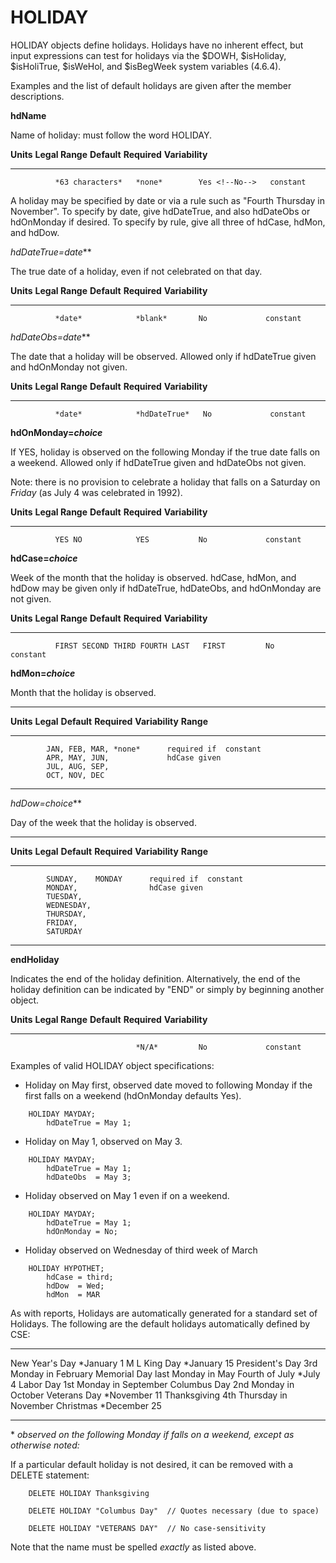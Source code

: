 # HOLIDAY

HOLIDAY objects define holidays. Holidays have no inherent effect, but input expressions can test for holidays via the \$DOWH, \$isHoliday, \$isHoliTrue, \$isWeHol, and \$isBegWeek system variables (4.6.4).

Examples and the list of default holidays are given after the member descriptions.

<!--
hdName is required in the program. WHY? 7-92.
-->
**hdName**

Name of holiday: <!-- if given,--> must follow the word HOLIDAY. <!-- Necessary only if the HOLIDAY object is referenced later with another statement, for example in a LIKE clause or with ALTER; however, we suggest always naming all objects for clearer error messages and future flexibility. -->

  **Units**   **Legal Range**   **Default**   **Required**    **Variability**
  ----------- ----------------- ------------- --------------- -----------------
              *63 characters*   *none*        Yes <!--No-->   constant

A holiday may be specified by date or via a rule such as "Fourth Thursday in November". To specify by date, give hdDateTrue, and also hdDateObs or hdOnMonday if desired. To specify by rule, give all three of hdCase, hdMon, and hdDow.

**hdDateTrue*=date***

The true date of a holiday, even if not celebrated on that day.

  **Units**   **Legal Range**   **Default**   **Required**   **Variability**
  ----------- ----------------- ------------- -------------- -----------------
              *date*            *blank*       No             constant

**hdDateObs*=date***

The date that a holiday will be observed. Allowed only if hdDateTrue given and hdOnMonday not given.

  **Units**   **Legal Range**   **Default**    **Required**   **Variability**
  ----------- ----------------- -------------- -------------- -----------------
              *date*            *hdDateTrue*   No             constant

**hdOnMonday=*choice***

If YES, holiday is observed on the following Monday if the true date falls on a weekend. Allowed only if hdDateTrue given and hdDateObs not given.

Note: there is no provision to celebrate a holiday that falls on a Saturday on *Friday* (as July 4 was celebrated in 1992).

  **Units**   **Legal Range**   **Default**   **Required**   **Variability**
  ----------- ----------------- ------------- -------------- -----------------
              YES NO            YES           No             constant

**hdCase=*choice***

Week of the month that the holiday is observed. hdCase, hdMon, and hdDow may be given only if hdDateTrue, hdDateObs, and hdOnMonday are not given.

  **Units**   **Legal Range**                  **Default**   **Required**   **Variability**
  ----------- -------------------------------- ------------- -------------- -----------------
              FIRST SECOND THIRD FOURTH LAST   FIRST         No             constant

**hdMon=*choice***

Month that the holiday is observed.

  -----------------------------------------------------------------
  **Units** **Legal**      **Default** **Required** **Variability**
            **Range**
  --------- -------------- ----------- ------------ ---------------
            JAN, FEB, MAR, *none*      required if  constant
            APR, MAY, JUN,             hdCase given   
            JUL, AUG, SEP,
            OCT, NOV, DEC

  -----------------------------------------------------------------

**hdDow*=choice***

Day of the week that the holiday is observed.

  -------------------------------------------------------------
  **Units** **Legal**  **Default** **Required** **Variability**
            **Range**
  --------- ---------- ----------- ------------ ---------------
            SUNDAY,    MONDAY      required if  constant
            MONDAY,                hdCase given   
            TUESDAY,
            WEDNESDAY,
            THURSDAY,
            FRIDAY,
            SATURDAY                                                 

  -------------------------------------------------------------

**endHoliday**

Indicates the end of the holiday definition. Alternatively, the end of the holiday definition can be indicated by "END" or simply by beginning another object.

  **Units**   **Legal Range**   **Default**   **Required**   **Variability**
  ----------- ----------------- ------------- -------------- -----------------
                                *N/A*         No             constant

Examples of valid HOLIDAY object specifications:

-   Holiday on May first, observed date moved to following Monday if the first falls on a weekend (hdOnMonday defaults Yes).

<!-- -->
        HOLIDAY MAYDAY;
            hdDateTrue = May 1;

-   Holiday on May 1, observed on May 3.

<!-- -->
        HOLIDAY MAYDAY;
            hdDateTrue = May 1;
            hdDateObs  = May 3;

-   Holiday observed on May 1 even if on a weekend.

<!-- -->
        HOLIDAY MAYDAY;
            hdDateTrue = May 1;
            hdOnMonday = No;

-   Holiday observed on Wednesday of third week of March

<!-- -->
        HOLIDAY HYPOTHET;
            hdCase = third;
            hdDow  = Wed;
            hdMon  = MAR

As with reports, Holidays are automatically generated for a standard set of Holidays. The following are the default holidays automatically defined by CSE:

  ----------------- --------------------------
  New Year's Day    \*January 1
  M L King Day      \*January 15
  President's Day   3rd Monday in February
  Memorial Day      last Monday in May
  Fourth of July    \*July 4
  Labor Day         1st Monday in September
  Columbus Day      2nd Monday in October
  Veterans Day      \*November 11
  Thanksgiving      4th Thursday in November
  Christmas         \*December 25
  ----------------- --------------------------

\* *observed on the following Monday if falls on a weekend, except as otherwise noted:*

If a particular default holiday is not desired, it can be removed with a DELETE statement:

        DELETE HOLIDAY Thanksgiving

        DELETE HOLIDAY "Columbus Day"  // Quotes necessary (due to space)

        DELETE HOLIDAY "VETERANS DAY"  // No case-sensitivity

Note that the name must be spelled *exactly* as listed above.

